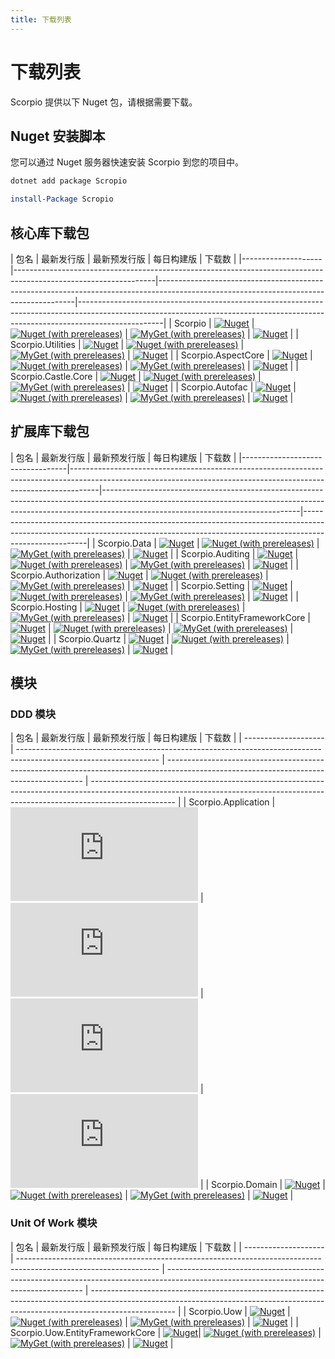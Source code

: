 ```yaml
---
title: 下载列表
---
```


# 下载列表

Scorpio 提供以下 Nuget 包，请根据需要下载。

## Nuget 安装脚本

您可以通过 Nuget 服务器快速安装 Scorpio 到您的项目中。

``` bash
dotnet add package Scropio 
```

``` powershell
install-Package Scropio 
```

## 核心库下载包

| 包名                | 最新发行版                                                                                                          | 最新预发行版                                                                                                                               | 每日构建版                                                                                                                                                                          | 下载数                                                                                                             |
|--------------------|-----------------------------------------------------------------------------------------------------------------|---------------------------------------------------------------------------------------------------------------------------------------|---------------------------------------------------------------------------------------------------------------------------------------------------------------------------------|
| Scorpio           | [![Nuget](https://img.shields.io/nuget/v/Scorpio)](https://www.nuget.org/packages/Scorpio)                     | [![Nuget (with prereleases)](https://img.shields.io/nuget/vpre/Scorpio)](https://www.nuget.org/packages/Scorpio)                     | [![MyGet (with prereleases)](https://img.shields.io/myget/project-scorpio/vpre/scorpio)](https://www.myget.org/feed/project-scorpio/package/nuget/Scorpio)                     | [![Nuget](https://img.shields.io/nuget/dt/Scorpio)](https://www.nuget.org/packages/Scorpio)                     |
| Scorpio.Utilities | [![Nuget](https://img.shields.io/nuget/v/Scorpio.Utilities)](https://www.nuget.org/packages/Scorpio.Utilities) | [![Nuget (with prereleases)](https://img.shields.io/nuget/vpre/Scorpio.Utilities)](https://www.nuget.org/packages/Scorpio.Utilities) | [![MyGet (with prereleases)](https://img.shields.io/myget/project-scorpio/vpre/scorpio.Utilities)](https://www.myget.org/feed/project-scorpio/package/nuget/Scorpio.Utilities) | [![Nuget](https://img.shields.io/nuget/dt/Scorpio.Utilities)](https://www.nuget.org/packages/Scorpio.Utilities) |
| Scorpio.AspectCore    | [![Nuget](https://img.shields.io/nuget/v/Scorpio.AspectCore)](https://www.nuget.org/packages/Scorpio.AspectCore)       | [![Nuget (with prereleases)](https://img.shields.io/nuget/vpre/Scorpio.AspectCore)](https://www.nuget.org/packages/Scorpio.AspectCore)       | [![MyGet (with prereleases)](https://img.shields.io/myget/project-scorpio/vpre/scorpio.AspectCore)](https://www.myget.org/feed/project-scorpio/package/nuget/Scorpio.AspectCore)       | [![Nuget](https://img.shields.io/nuget/dt/Scorpio.AspectCore)](https://www.nuget.org/packages/Scorpio.AspectCore)       |
| Scorpio.Castle.Core    | [![Nuget](https://img.shields.io/nuget/v/Scorpio.Castle.Core)](https://www.nuget.org/packages/Scorpio.Castle.Core)       | [![Nuget (with prereleases)](https://img.shields.io/nuget/vpre/Scorpio.Castle.Core)](https://www.nuget.org/packages/Scorpio.Castle.Core)       | [![MyGet (with prereleases)](https://img.shields.io/myget/project-scorpio/vpre/scorpio.Castle.Core)](https://www.myget.org/feed/project-scorpio/package/nuget/Scorpio.Castle.Core)       | [![Nuget](https://img.shields.io/nuget/dt/Scorpio.Castle.Core)](https://www.nuget.org/packages/Scorpio.Castle.Core)       |
| Scorpio.Autofac    | [![Nuget](https://img.shields.io/nuget/v/Scorpio.Autofac)](https://www.nuget.org/packages/Scorpio.Autofac)       | [![Nuget (with prereleases)](https://img.shields.io/nuget/vpre/Scorpio.Autofac)](https://www.nuget.org/packages/Scorpio.Autofac)       | [![MyGet (with prereleases)](https://img.shields.io/myget/project-scorpio/vpre/scorpio.Autofac)](https://www.myget.org/feed/project-scorpio/package/nuget/Scorpio.Autofac)       | [![Nuget](https://img.shields.io/nuget/dt/Scorpio.Autofac)](https://www.nuget.org/packages/Scorpio.Autofac)       |

## 扩展库下载包

| 包名                              | 最新发行版                                                                                                                                                            | 最新预发行版                                                                                                                                                                                                     | 每日构建版                                                                                                                                                                             | 下载数 |
|----------------------------------|-------------------------------------------------------------------------------------------------------------------------------------------------------------------|-------------------------------------------------------------------------------------------------------------------------------------------------------------------------------------------------------------|------------------------------------------------------------------------------------------------------------------------------------------------------------------------------------|
| Scorpio.Data                    | [![Nuget](https://img.shields.io/nuget/v/Scorpio.Data)](https://www.nuget.org/packages/Scorpio.Data)                                       | [![Nuget (with prereleases)](https://img.shields.io/nuget/vpre/Scorpio.Data)](https://www.nuget.org/packages/Scorpio.Data)                                       | [![MyGet (with prereleases)](https://img.shields.io/myget/project-scorpio/vpre/scorpio.data)](https://www.myget.org/feed/project-scorpio/package/nuget/Scorpio.Data)                                       | [![Nuget](https://img.shields.io/nuget/dt/Scorpio.Data)](https://www.nuget.org/packages/Scorpio.Data)                                                                             |
| Scorpio.Auditing                | [![Nuget](https://img.shields.io/nuget/v/Scorpio.Auditing)](https://www.nuget.org/packages/Scorpio.Auditing)                               | [![Nuget (with prereleases)](https://img.shields.io/nuget/vpre/Scorpio.Auditing)](https://www.nuget.org/packages/Scorpio.Auditing)                               | [![MyGet (with prereleases)](https://img.shields.io/myget/project-scorpio/vpre/scorpio.auditing)](https://www.myget.org/feed/project-scorpio/package/nuget/Scorpio.Auditing)                               | [![Nuget](https://img.shields.io/nuget/dt/Scorpio.Auditing)](https://www.nuget.org/packages/Scorpio.Auditing)                                                                     |
| Scorpio.Authorization           | [![Nuget](https://img.shields.io/nuget/v/Scorpio.Authorization)](https://www.nuget.org/packages/Scorpio.Authorization)                     | [![Nuget (with prereleases)](https://img.shields.io/nuget/vpre/Scorpio.Authorization)](https://www.nuget.org/packages/Scorpio.Authorization)                     | [![MyGet (with prereleases)](https://img.shields.io/myget/project-scorpio/vpre/scorpio.authorization)](https://www.myget.org/feed/project-scorpio/package/nuget/Scorpio.Authorization)                     | [![Nuget](https://img.shields.io/nuget/dt/Scorpio.Authorization)](https://www.nuget.org/packages/Scorpio.Authorization)                                                           |
| Scorpio.Setting                 | [![Nuget](https://img.shields.io/nuget/v/Scorpio.Setting)](https://www.nuget.org/packages/Scorpio.Setting)                                 | [![Nuget (with prereleases)](https://img.shields.io/nuget/vpre/Scorpio.Setting)](https://www.nuget.org/packages/Scorpio.Setting)                                 | [![MyGet (with prereleases)](https://img.shields.io/myget/project-scorpio/vpre/scorpio.setting)](https://www.myget.org/feed/project-scorpio/package/nuget/Scorpio.Setting)                                 | [![Nuget](https://img.shields.io/nuget/dt/Scorpio.Setting)](https://www.nuget.org/packages/Scorpio.Setting)                                                                       |
| Scorpio.Hosting                 | [![Nuget](https://img.shields.io/nuget/v/Scorpio.Hosting)](https://www.nuget.org/packages/Scorpio.Hosting)                                 | [![Nuget (with prereleases)](https://img.shields.io/nuget/vpre/Scorpio.Hosting)](https://www.nuget.org/packages/Scorpio.Hosting)                                 | [![MyGet (with prereleases)](https://img.shields.io/myget/project-scorpio/vpre/scorpio.hosting)](https://www.myget.org/feed/project-scorpio/package/nuget/Scorpio.Hosting)                                 | [![Nuget](https://img.shields.io/nuget/dt/Scorpio.Hosting)](https://www.nuget.org/packages/Scorpio.Hosting)                                                                       |
| Scorpio.EntityFrameworkCore     | [![Nuget](https://img.shields.io/nuget/v/Scorpio.EntityFrameworkCore)](https://www.nuget.org/packages/Scorpio.EntityFrameworkCore)         | [![Nuget (with prereleases)](https://img.shields.io/nuget/vpre/Scorpio.EntityFrameworkCore)](https://www.nuget.org/packages/Scorpio.EntityFrameworkCore)         | [![MyGet (with prereleases)](https://img.shields.io/myget/project-scorpio/vpre/scorpio.EntityFrameworkCore)](https://www.myget.org/feed/project-scorpio/package/nuget/Scorpio.EntityFrameworkCore)         | [![Nuget](https://img.shields.io/nuget/dt/Scorpio.EntityFrameworkCore)](https://www.nuget.org/packages/Scorpio.EntityFrameworkCore)                                               |
| Scorpio.Quartz                  | [![Nuget](https://img.shields.io/nuget/v/Scorpio.Quartz)](https://www.nuget.org/packages/Scorpio.Quartz)                                   | [![Nuget (with prereleases)](https://img.shields.io/nuget/vpre/Scorpio.Quartz)](https://www.nuget.org/packages/Scorpio.Quartz)                                   | [![MyGet (with prereleases)](https://img.shields.io/myget/project-scorpio/vpre/scorpio.Quartz)](https://www.myget.org/feed/project-scorpio/package/nuget/Scorpio.Quartz)                                   | [![Nuget](https://img.shields.io/nuget/dt/Scorpio.Quartz)](https://www.nuget.org/packages/Scorpio.Quartz)                                                                         |

## 模块
<!-- 
### AspNet Core 模块

| 包名                              | 最新发行版                                                                                                                                                            | 最新预发行版                                                                                                                                                                                                     | 每日构建版                                                                                                                                                                             | 下载数 |
| --------------------            | -----------------------------------------------------------------------------------------------------------------                                                | ---------------------------------------------------------------------------------------------------------------------------------------                                                                    | --------------------------------------------------------------------------------------------------------------------------------------------------------------------------------- |
| Scorpio.AspNetCore              | [![Nuget](https://img.shields.io/nuget/v/Scorpio.AspNetCore)](https://www.nuget.org/packages/Scorpio.AspNetCore)                          | [![Nuget (with prereleases)](https://img.shields.io/nuget/vpre/Scorpio.AspNetCore)](https://www.nuget.org/packages/Scorpio.AspNetCore)                           | [![MyGet (with prereleases)](https://img.shields.io/myget/project-scorpio/vpre/scorpio.AspNetCore)](https://www.myget.org/feed/project-scorpio/package/nuget/Scorpio.AspNetCore)                           | [![Nuget](https://img.shields.io/nuget/dt/Scorpio.AspNetCore)](https://www.nuget.org/packages/Scorpio.AspNetCore)                                                                 |
| Scorpio.AspNetCore.Mvc          | [![Nuget](https://img.shields.io/nuget/v/Scorpio.AspNetCore.Mvc)](https://www.nuget.org/packages/Scorpio.AspNetCore.Mvc)                  | [![Nuget (with prereleases)](https://img.shields.io/nuget/vpre/Scorpio.AspNetCore.Mvc)](https://www.nuget.org/packages/Scorpio.AspNetCore.Mvc)                   | [![MyGet (with prereleases)](https://img.shields.io/myget/project-scorpio/vpre/scorpio.AspNetCore.Mvc)](https://www.myget.org/feed/project-scorpio/package/nuget/Scorpio.AspNetCore.Mvc)                   | [![Nuget](https://img.shields.io/nuget/dt/Scorpio.AspNetCore.Mvc)](https://www.nuget.org/packages/Scorpio.AspNetCore.Mvc)                                                         |
| Scorpio.AspNetCore.UI           | [![Nuget](https://img.shields.io/nuget/v/Scorpio.AspNetCore.UI)](https://www.nuget.org/packages/Scorpio.AspNetCore.UI)                    | [![Nuget (with prereleases)](https://img.shields.io/nuget/vpre/Scorpio.AspNetCore.UI)](https://www.nuget.org/packages/Scorpio.AspNetCore.UI)                     | [![MyGet (with prereleases)](https://img.shields.io/myget/project-scorpio/vpre/scorpio.AspNetCore.UI)](https://www.myget.org/feed/project-scorpio/package/nuget/Scorpio.AspNetCore.UI)                     | [![Nuget](https://img.shields.io/nuget/dt/Scorpio.AspNetCore.UI)](https://www.nuget.org/packages/Scorpio.AspNetCore.UI)                                                           |
| Scorpio.AspNetCore.UI.Bootstrap | [![Nuget](https://img.shields.io/nuget/v/Scorpio.AspNetCore.UI.Bootstrap)](https://www.nuget.org/packages/Scorpio.AspNetCore.UI.Bootstrap)| [![Nuget (with prereleases)](https://img.shields.io/nuget/vpre/Scorpio.AspNetCore.UI.Bootstrap)](https://www.nuget.org/packages/Scorpio.AspNetCore.UI.Bootstrap) | [![MyGet (with prereleases)](https://img.shields.io/myget/project-scorpio/vpre/scorpio.AspNetCore.UI.Bootstrap)](https://www.myget.org/feed/project-scorpio/package/nuget/Scorpio.AspNetCore.UI.Bootstrap) | [![Nuget](https://img.shields.io/nuget/dt/Scorpio.AspNetCore.UI.Bootstrap)](https://www.nuget.org/packages/Scorpio.AspNetCore.UI.Bootstrap)                                       | -->

### DDD 模块

| 包名                              | 最新发行版                                                                                                                                                            | 最新预发行版                                                                                                                                                                                                     | 每日构建版                                                                                                                                                                             | 下载数 |
| --------------------            | -----------------------------------------------------------------------------------------------------------------                                                | ---------------------------------------------------------------------------------------------------------------------------------------                                                                    | --------------------------------------------------------------------------------------------------------------------------------------------------------------------------------- |
| Scorpio.Application             | [![Nuget](https://img.shields.io/nuget/v/Scorpio.Application)](https://www.nuget.org/packages/Scorpio.Application) | [![Nuget (with prereleases)](https://img.shields.io/nuget/vpre/Scorpio.Application)](https://www.nuget.org/packages/Scorpio.Application)                         | [![MyGet (with prereleases)](https://img.shields.io/myget/project-scorpio/vpre/scorpio.Application)](https://www.myget.org/feed/project-scorpio/package/nuget/Scorpio.Application)                         | [![Nuget](https://img.shields.io/nuget/dt/Scorpio.Application)](https://www.nuget.org/packages/Scorpio.Application)                                                               |
| Scorpio.Domain                  | [![Nuget](https://img.shields.io/nuget/v/Scorpio.Domain)](https://www.nuget.org/packages/Scorpio.Domain)           | [![Nuget (with prereleases)](https://img.shields.io/nuget/vpre/Scorpio.Domain)](https://www.nuget.org/packages/Scorpio.Domain)                                   | [![MyGet (with prereleases)](https://img.shields.io/myget/project-scorpio/vpre/scorpio.Domain)](https://www.myget.org/feed/project-scorpio/package/nuget/Scorpio.Domain)                                   | [![Nuget](https://img.shields.io/nuget/dt/Scorpio.Domain)](https://www.nuget.org/packages/Scorpio.Domain)                                                                         |

### Unit Of Work 模块

| 包名                              | 最新发行版                                                                                                                                                            | 最新预发行版                                                                                                                                                                                                     | 每日构建版                                                                                                                                                                             | 下载数 |
| --------------------            | -----------------------------------------------------------------------------------------------------------------                                                | ---------------------------------------------------------------------------------------------------------------------------------------                                                                    | --------------------------------------------------------------------------------------------------------------------------------------------------------------------------------- |
| Scorpio.Uow                     | [![Nuget](https://img.shields.io/nuget/v/Scorpio.Uow)](https://www.nuget.org/packages/Scorpio.Uow)                                        | [![Nuget (with prereleases)](https://img.shields.io/nuget/vpre/Scorpio.Uow)](https://www.nuget.org/packages/Scorpio.Uow)                                         | [![MyGet (with prereleases)](https://img.shields.io/myget/project-scorpio/vpre/scorpio.Uow)](https://www.myget.org/feed/project-scorpio/package/nuget/Scorpio.Uow)                                         | [![Nuget](https://img.shields.io/nuget/dt/Scorpio.Uow)](https://www.nuget.org/packages/Scorpio.Uow)                                                                               |
| Scorpio.Uow.EntityFrameworkCore | [![Nuget](https://img.shields.io/nuget/v/Scorpio.Uow.EntityFrameworkCore)](https://www.nuget.org/packages/Scorpio.Uow.EntityFrameworkCore)| [![Nuget (with prereleases)](https://img.shields.io/nuget/vpre/Scorpio.Uow.EntityFrameworkCore)](https://www.nuget.org/packages/Scorpio.Uow.EntityFrameworkCore) | [![MyGet (with prereleases)](https://img.shields.io/myget/project-scorpio/vpre/scorpio.Uow.EntityFrameworkCore)](https://www.myget.org/feed/project-scorpio/package/nuget/Scorpio.Uow.EntityFrameworkCore) | [![Nuget](https://img.shields.io/nuget/dt/Scorpio.Uow.EntityFrameworkCore)](https://www.nuget.org/packages/Scorpio.Uow.EntityFrameworkCore)                                       |